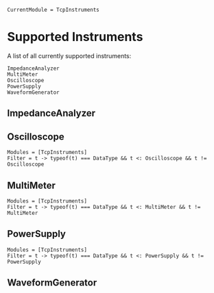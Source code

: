 ```@meta
CurrentModule = TcpInstruments
```

# Supported Instruments

A list of all currently supported instruments:
```@docs
ImpedanceAnalyzer
MultiMeter
Oscilloscope
PowerSupply
WaveformGenerator
```

## ImpedanceAnalyzer

## Oscilloscope
```@autodocs
Modules = [TcpInstruments]
Filter = t -> typeof(t) === DataType && t <: Oscilloscope && t != Oscilloscope
```

## MultiMeter
```@autodocs
Modules = [TcpInstruments]
Filter = t -> typeof(t) === DataType && t <: MultiMeter && t != MultiMeter
```

## PowerSupply
```@autodocs
Modules = [TcpInstruments]
Filter = t -> typeof(t) === DataType && t <: PowerSupply && t != PowerSupply
```

## WaveformGenerator
